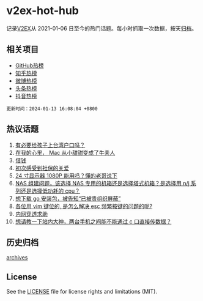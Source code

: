 # v2ex-hot-hub

 记录[V2EX](https://www.v2ex.com/)从 2021-01-06 日至今的热门话题。每小时抓取一次数据，按天[归档](archives)。
 
 ## 相关项目

- [GitHub热榜](https://github.com/snaildev/github-hot-hub)
- [知乎热榜](https://github.com/snaildev/zhihu-hot-hub)
- [微博热榜](https://github.com/snaildev/weibo-hot-hub)
- [头条热榜](https://github.com/snaildev/toutiao-hot-hub)
- [抖音热榜](https://github.com/snaildev/douyin-hot-hub)


 `更新时间：2024-01-13 16:08:04 +0800`

## 热议话题

1. [有必要给孩子上台湾户口吗？](https://www.v2ex.com/t/1008325)
1. [在我的心里， Mac 从小甜甜变成了牛夫人](https://www.v2ex.com/t/1008246)
1. [借钱](https://www.v2ex.com/t/1008141)
1. [初次感受到社保的关爱](https://www.v2ex.com/t/1008150)
1. [24 寸显示器 1080P 能用吗？懂的老哥说下](https://www.v2ex.com/t/1008267)
1. [NAS 组建问题，该选择 NAS 专用的机箱还是选择塔式机箱？是选择用 n/j 系列还是选择低功耗的 cpu？](https://www.v2ex.com/t/1008209)
1. [想下载 go 安装包，被告知“已被贵组织屏蔽”](https://www.v2ex.com/t/1008273)
1. [各位用 vim 键位的, 是怎么解决 esc 频繁按键的问题的呢?](https://www.v2ex.com/t/1008294)
1. [内网穿透求助](https://www.v2ex.com/t/1008149)
1. [想请教一下站内大神，两台手机之间能不能通过 c 口直接传数据？](https://www.v2ex.com/t/1008307)

## 历史归档

[archives](archives)

## License

See the [LICENSE](LICENSE) file for license rights and limitations (MIT).
